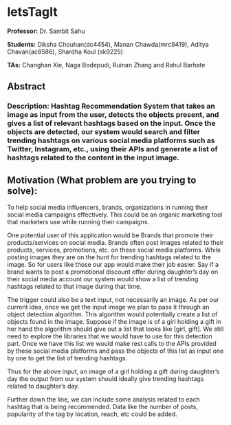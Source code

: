 # letsTagIt





**Professor:** Dr. Sambit Sahu

**Students:** Diksha Chouhan(dc4454), Manan Chawda(mrc9419), Aditya Chavan(ac8586), Shardha Koul (sk9225) 

**TAs:** Changhan Xie, Naga Bodepudi, Ruinan Zhang and Rahul Barhate




## Abstract
### Description: Hashtag Recommendation System that takes an image as input from the user, detects the objects present, and gives a list of relevant hashtags based on the input. Once the objects are detected, our system would search and filter trending hashtags on various social media platforms such as Twitter, Instagram, etc., using their APIs and generate a list of hashtags related to the content in the input image.

## Motivation (What problem are you trying to solve): 
To help social media influencers, brands, organizations in running their social media campaigns effectively. This could be an organic marketing tool that marketers use while running their campaigns.
 
One potential user of this application would be Brands that promote their products/services on social media. Brands often post images related to their products, services, promotions, etc. on these social media platforms. While posting images they are on the hunt for trending hashtags related to the image. So for users like those our app would make their job easier. Say if a brand wants to post a promotional discount offer during daughter’s day on their social media account our system would show a list of trending hashtags related to that image during that time.

The trigger could also be a text input, not necessarily an image. As per our current idea, once we get the input image we plan to pass it through an object detection algorithm. This algorithm would potentially create a list of objects found in the image. Suppose if the image is of a girl holding a gift in her hand the algorithm should give out a list that looks like [girl, gift]. We still need to explore the libraries that we would have to use for this detection part. Once we have this list we would make rest calls to the APIs provided by these social media platforms and pass the objects of this list as input one by one to get the list of trending hashtags.

Thus for the above input, an image of a girl holding a gift during daughter’s day the output from our system should ideally give trending hashtags related to daughter’s day.

Further down the line, we can include some analysis related to each hashtag that is being recommended. Data like the number of posts, popularity of the tag by location, reach, etc could be added.

